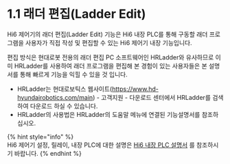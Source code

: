 # 1.1 래더 편집(Ladder Edit)

Hi6 제어기의 래더 편집(Ladder Edit) 기능은 Hi6 내장 PLC를 통해 구동할 래더 프로그램을 사용자가 직접 작성 및 편집할 수 있는 Hi6 제어기 내장 기능입니다.

편집 방식은 현대로봇 전용의 래더 편집 PC 소프트웨어인 HRLadder와 유사하므로 이미 HRLadder를 사용하여 래더 프로그램을 편집해 본 경험이 있는 사용자들은 본 설명서를 통해 빠르게 기능을 익힐 수 있을 것 입니다. 

* HRLadder는 현대로보틱스 웹사이트(https://www.hd-hyundairobotics.com/main) - 고객지원 - 다운로드 센터에서 HRLadder를 검색하여 다운로드 하실 수 있습니다.
* HRLadder의 사용법은 HRLadder의 도움말 메뉴에 연결된 기능설명서를 참조하십시오.


{% hint style="info" %}  
Hi6 제어기 설정, 릴레이, 내장 PLC에 대한 설명은 [Hi6 내장 PLC 설명서](https://hrbook-hrc.web.app/#/view/doc-hi6-embedded-plc/korean/README) 를 참조하시기 바랍니다.
{% endhint %}  
